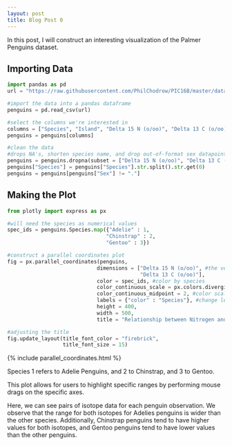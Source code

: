 ```yaml
---
layout: post
title: Blog Post 0
---
```



In this post, I will construct an interesting visualization of the Palmer Penguins dataset.

## Importing Data

```python
import pandas as pd
url = "https://raw.githubusercontent.com/PhilChodrow/PIC16B/master/datasets/palmer_penguins.csv"

#import the data into a pandas dataframe
penguins = pd.read_csv(url)

#select the columns we're interested in
columns = ["Species", "Island", "Delta 15 N (o/oo)", "Delta 13 C (o/oo)"]
penguins = penguins[columns]

#clean the data
#drops NA's, shorten species name, and drop out-of-format sex datapoint
penguins = penguins.dropna(subset = ["Delta 15 N (o/oo)", "Delta 13 C (o/oo)"])
penguins["Species"] = penguins["Species"].str.split().str.get(0)
penguins = penguins[penguins["Sex"] != "."]
```

## Making the Plot

```python
from plotly import express as px

#will need the species as numerical values
spec_ids = penguins.Species.map({"Adelie" : 1,
                                "Chinstrap" : 2,
                                "Gentoo" : 3})

#construct a parallel coordinates plot
fig = px.parallel_coordinates(penguins,
                             dimensions = ["Delta 15 N (o/oo)", #the vertical axes
                                           "Delta 13 C (o/oo)"],
                             color = spec_ids, #color by species
                             color_continuous_scale = px.colors.diverging.Tealrose, #color scale
                             color_continuous_midpoint = 2, #color scale midpoint
                             labels = {"color" : "Species"}, #change legend title
                             height = 400,
                             width = 500,
                             title = "Relationship between Nitrogen and Carbon Isotopes")

#adjusting the title
fig.update_layout(title_font_color = "firebrick",
                  title_font_size = 15)
```

{% include parallel_coordinates.html %}

Species 1 refers to Adelie Penguins, and 2 to Chinstrap, and 3 to Gentoo.

This plot allows for users to highlight specific ranges by performing mouse drags on the specific axes. 

Here, we can see pairs of isotope data for each penguin observation. We observe that the range for both isotopes for Adelies penguins is wider than the other species. Additionally, Chinstrap penguins tend to have higher values for both isotopes, and Gentoo penguins tend to have lower values than the other penguins.

